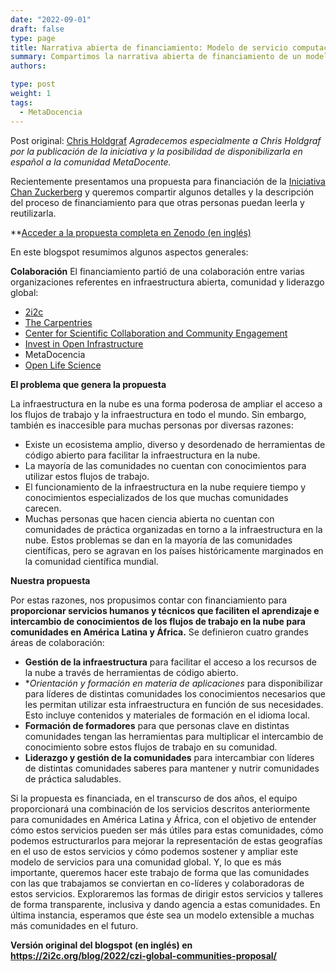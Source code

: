 ```yaml
---
date: "2022-09-01"
draft: false
type: page
title: Narrativa abierta de financiamiento: Modelo de servicio computacional interactivo y colaborativo para comunidades globales
summary: Compartimos la narrativa abierta de financiamiento de un modelo de servicio computacional interactivo y colaborativo para comunidades globales presentado colaborativamente. 
authors: 

type: post
weight: 1
tags: 
  - MetaDocencia
---
```



Post original: [Chris Holdgraf](https://2i2c.org/author/chris-holdgraf/)
*Agradecemos especialmente a Chris Holdgraf por la publicación de la iniciativa y la posibilidad de disponibilizarla en español a la comunidad MetaDocente.*

Recientemente presentamos una propuesta para financiación de la [Iniciativa Chan Zuckerberg](https://chanzuckerberg.com/) y queremos compartir algunos detalles y la descripción del proceso de financiamiento para que otras personas puedan leerla y reutilizarla.

**[Acceder a la propuesta completa en Zenodo (en inglés)](https://zenodo.org/record/7025288#.YxCi6naZNPY)

En este blogspot resumimos algunos aspectos generales:

**Colaboración**
El financiamiento partió de una colaboración entre varias organizaciones referentes en infraestructura abierta, comunidad y liderazgo global:
- [2i2c](https://2i2c.org/)
- [The Carpentries](https://carpentries.org/about/)
- [Center for Scientific Collaboration and Community Engagement](https://www.cscce.org/)
- [Invest in Open Infrastructure](https://investinopen.org/)
- MetaDocencia
- [Open Life Science](https://openlifesci.org/)

**El problema que genera la propuesta**

La infraestructura en la nube es una forma poderosa de ampliar el acceso a los flujos de trabajo y la infraestructura en todo el mundo. Sin embargo, también es inaccesible para muchas personas por diversas razones:
- Existe un ecosistema amplio, diverso y desordenado de herramientas de código abierto para facilitar la infraestructura en la nube.
- La mayoría de las comunidades no cuentan con conocimientos para utilizar estos flujos de trabajo.
- El funcionamiento de la infraestructura en la nube requiere tiempo y conocimientos especializados de los que muchas comunidades carecen.
- Muchas personas que hacen ciencia abierta no cuentan con comunidades de práctica organizadas en torno a la infraestructura en la nube.
Estos problemas se dan en la mayoría de las comunidades científicas, pero se agravan en los países históricamente marginados en la comunidad científica mundial.

**Nuestra propuesta**

Por estas razones, nos propusimos contar con financiamiento para **proporcionar servicios humanos y técnicos que faciliten el aprendizaje e intercambio de conocimientos de los flujos de trabajo en la nube para comunidades en América Latina y África.**
Se definieron cuatro grandes áreas de colaboración:
- **Gestión de la infraestructura** para facilitar el acceso a los recursos de la nube a través de herramientas de código abierto.
- **Orientación y formación en materia de aplicaciones* para disponibilizar para líderes de distintas comunidades los conocimientos necesarios que les permitan utilizar esta infraestructura en función de sus necesidades. Esto incluye contenidos y materiales de formación en el idioma local.
- **Formación de formadores** para que personas clave en distintas comunidades tengan las herramientas para multiplicar el intercambio de conocimiento sobre estos flujos de trabajo en su comunidad.
- **Liderazgo y gestión de la comunidades** para intercambiar con líderes de distintas comunidades saberes para mantener y nutrir comunidades de práctica saludables.

Si la propuesta es financiada, en el transcurso de dos años, el equipo proporcionará una combinación de los servicios descritos anteriormente para comunidades en América Latina y África, con el objetivo de entender cómo estos servicios pueden ser más útiles para estas comunidades, cómo podemos estructurarlos para mejorar la representación de estas geografías en el uso de estos servicios y cómo podemos sostener y ampliar este modelo de servicios para una comunidad global.
Y, lo que es más importante, queremos hacer este trabajo de forma que las comunidades con las que trabajamos se conviertan en co-líderes y colaboradoras de estos servicios. Exploraremos las formas de dirigir estos servicios y talleres de forma transparente, inclusiva y dando agencia a estas comunidades. En última instancia, esperamos que éste sea un modelo extensible a muchas más comunidades en el futuro.

**Versión original del blogspot (en inglés) en https://2i2c.org/blog/2022/czi-global-communities-proposal/**
